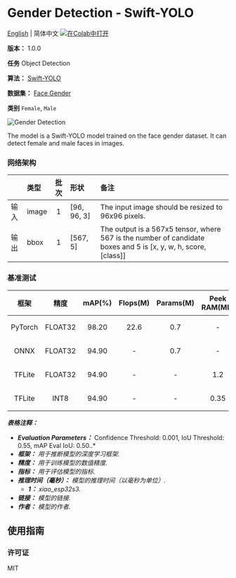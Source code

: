 # Gender Detection - Swift-YOLO

[English](../en/Gender_Detection_Swift-YOLO_96.md) | 简体中文 [![在Colab中打开](https://colab.research.google.com/assets/colab-badge.svg)](https://colab.research.google.com/github/seeed-studio/sscma-model-zoo/blob/main/notebooks/zh_CN/Gender_Detection_Swift-YOLO_96.ipynb)

**版本：** 1.0.0

**任务** Object Detection

**算法：** [Swift-YOLO](configs/yolov5/yolov5_tiny_1xb16_300e_coco.py)

**数据集：** [Face Gender](https://universe.roboflow.com/seeed-studio-esmjg/person-detection-eetev)

**类别** `Female`, `Male`

![Gender Detection](https://files.seeedstudio.com/sscma/static/gender_cls.png)

The model is a Swift-YOLO model trained on the face gender dataset. It can detect female and male faces in images.

### 网络架构

|    | 类型    |  批次  | 形状          | 备注                                                                                                             |
|:---|:------|:----:|:------------|:---------------------------------------------------------------------------------------------------------------|
| 输入 | image |  1   | [96, 96, 3] | The input image should be resized to 96x96 pixels.                                                             |
| 输出 | bbox  |  1   | [567, 5]    | The output is a 567x5 tensor, where 567 is the number of candidate boxes and 5 is [x, y, w, h, score, [class]] |
### 基准测试

|   框架    |   精度    |  mAP(%)  |  Flops(M)  |  Params(M)  |  Peek RAM(MB)  |    Inference(ms)    |                                                                                 下载                                                                                 |      作者      |
|:-------:|:-------:|:--------:|:----------:|:-----------:|:--------------:|:-------------------:|:------------------------------------------------------------------------------------------------------------------------------------------------------------------:|:------------:|
| PyTorch | FLOAT32 |  98.20   |    22.6    |     0.7     |       -        |          -          |      [链接](https://files.seeedstudio.com/sscma/model_zoo/detection/models/gender/swift-yolo_tiny_gender_96_sha1_9d62ea47febade3f95cde715588b0e98377cd2f5.pth)       | Seeed Studio |
|  ONNX   | FLOAT32 |  94.90   |     -      |     0.7     |       -        |          -          |  [链接](https://files.seeedstudio.com/sscma/model_zoo/detection/models/gender/swift-yolo_tiny_gender_96_float32_sha1_16032922c6531011b1bfdbb2468415211c6dfc85.onnx)  | Seeed Studio |
| TFLite  | FLOAT32 |  94.90   |     -      |      -      |      1.2       |          -          | [链接](https://files.seeedstudio.com/sscma/model_zoo/detection/models/gender/swift-yolo_tiny_gender_96_float32_sha1_dfee634f289c9a7ad692c8bd558bdb3212756a4c.tflite) | Seeed Studio |
| TFLite  |  INT8   |  94.90   |     -      |      -      |      0.35      | 200.0<sup>(1)</sup> |  [链接](https://files.seeedstudio.com/sscma/model_zoo/detection/models/gender/swift-yolo_tiny_gender_96_int8_sha1_8078326f275ce87a371bbb273b010f9dce93f1c0.tflite)   | Seeed Studio |

***表格注释：***

- ***Evaluation Parameters：***  Confidence Threshold: 0.001, IoU Threshold: 0.55, mAP Eval IoU: 0.50..*
- ***框架：** 用于推断模型的深度学习框架.*
- ***精度：** 用于训练模型的数值精度.*
- ***指标：** 用于评估模型的指标.*
- ***推理时间（毫秒）：** 模型的推理时间（以毫秒为单位）.*
  - ***1：** xiao_esp32s3.*
- ***链接：** 模型的链接.*
- ***作者：** 模型的作者.*

## 使用指南

### 许可证

MIT

